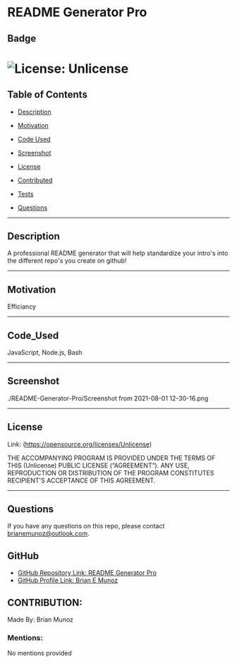# README Generator Pro
  
  ## Badge

  # ![License: Unlicense](https://img.shields.io/badge/license-Unlicense-brightgreen.svg)

  ## Table of Contents

  * [Description](#description)
  
  * [Motivation](#motivation)

  * [Code Used](#code_used)

  * [Screenshot](#screenshot)

  * [License](#license)

  * [Contributed](#contributed)

  * [Tests](#tests)

  * [Questions](#questions)

  ---

  ## Description

  A professional README generator that will help standardize your intro's into the different repo's you create on github!

  ---

  ## Motivation

  Efficiancy

  ---

  ## Code_Used

  JavaScript, Node.js, Bash

  ---

  ## Screenshot

  ./README-Generator-Pro/Screenshot from 2021-08-01 12-30-16.png

  ---

  ## License

  Link: (https://opensource.org/licenses/Unlicense)

  THE ACCOMPANYING PROGRAM IS PROVIDED UNDER THE TERMS OF THIS (Unlicense) PUBLIC LICENSE (“AGREEMENT”). ANY USE, REPRODUCTION OR DISTRIBUTION OF THE PROGRAM CONSTITUTES RECIPIENT'S ACCEPTANCE OF THIS AGREEMENT.

  ---

  ## Questions

  If you have any questions on this repo, please contact brianemunoz@outlook.com.

  ## GitHub

  * [GitHub Repository Link: README Generator Pro
 ](https://github.com/BMunoz87/README-Generator-Pro)
  * [GitHub Profile Link: Brian E Munoz](https://github.com/BMunoz87)

  ## CONTRIBUTION:

  Made By: Brian Munoz

  ### Mentions: 

  No mentions provided
